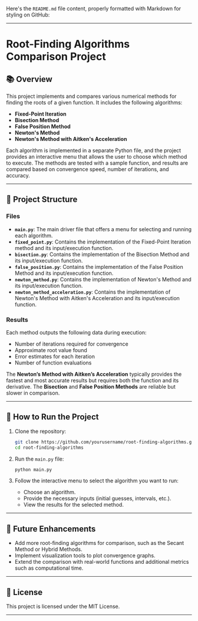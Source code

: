 Here's the `README.md` file content, properly formatted with Markdown for styling on GitHub:

---

# Root-Finding Algorithms Comparison Project

## 📚 Overview
This project implements and compares various numerical methods for finding the roots of a given function. It includes the following algorithms:

- **Fixed-Point Iteration**
- **Bisection Method**
- **False Position Method**
- **Newton's Method**
- **Newton's Method with Aitken's Acceleration**

Each algorithm is implemented in a separate Python file, and the project provides an interactive menu that allows the user to choose which method to execute. The methods are tested with a sample function, and results are compared based on convergence speed, number of iterations, and accuracy.

---

## 📁 Project Structure

### Files
- **`main.py`**: The main driver file that offers a menu for selecting and running each algorithm.
- **`fixed_point.py`**: Contains the implementation of the Fixed-Point Iteration method and its input/execution function.
- **`bisection.py`**: Contains the implementation of the Bisection Method and its input/execution function.
- **`false_position.py`**: Contains the implementation of the False Position Method and its input/execution function.
- **`newton_method.py`**: Contains the implementation of Newton's Method and its input/execution function.
- **`newton_method_acceleration.py`**: Contains the implementation of Newton's Method with Aitken's Acceleration and its input/execution function.

### Results
Each method outputs the following data during execution:
- Number of iterations required for convergence
- Approximate root value found
- Error estimates for each iteration
- Number of function evaluations

The **Newton’s Method with Aitken’s Acceleration** typically provides the fastest and most accurate results but requires both the function and its derivative. The **Bisection** and **False Position Methods** are reliable but slower in comparison.

---

## 🚀 How to Run the Project

1. Clone the repository:
   ```bash
   git clone https://github.com/yourusername/root-finding-algorithms.git
   cd root-finding-algorithms
   ```

2. Run the `main.py` file:
   ```bash
   python main.py
   ```

3. Follow the interactive menu to select the algorithm you want to run:
   - Choose an algorithm.
   - Provide the necessary inputs (initial guesses, intervals, etc.).
   - View the results for the selected method.

---

## 🔮 Future Enhancements
- Add more root-finding algorithms for comparison, such as the Secant Method or Hybrid Methods.
- Implement visualization tools to plot convergence graphs.
- Extend the comparison with real-world functions and additional metrics such as computational time.

---

## 📝 License
This project is licensed under the MIT License.

---
